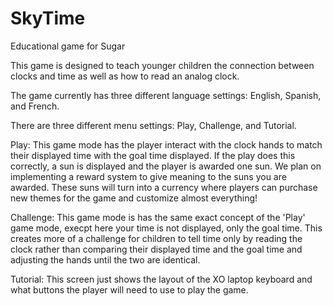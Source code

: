 SkyTime
========

Educational game for Sugar

This game is designed to teach younger children the connection between clocks and time as well as how to read an analog clock.  

The game currently has three different language settings: English, Spanish, and French.

There are three different menu settings: Play, Challenge, and Tutorial.

Play: This game mode has the player interact with the clock hands to match their displayed time with the goal time displayed.
If the play does this correctly, a sun is displayed and the player is awarded one sun.  We plan on implementing a reward system
to give meaning to the suns you are awarded.  These suns will turn into a currency where players can purchase new themes for the game
and customize almost everything!

Challenge: This game mode is has the same exact concept of the 'Play' game mode, execpt here your time is not displayed, only the
goal time.  This creates more of a challenge for children to tell time only by reading the clock rather than comparing their displayed
time and the goal time and adjusting the hands until the two are identical.

Tutorial: This screen just shows the layout of the XO laptop keyboard and what buttons the player will need to use to play the game.
